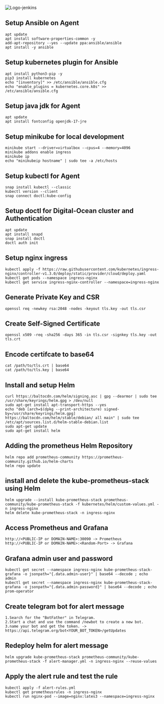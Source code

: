 ![Logo-jenkins](https://www.jenkins.io/images/logos/clown/clown.png)

## Setup Ansible on Agent
```
apt update
apt install software-properties-common -y
add-apt-repository --yes --update ppa:ansible/ansible
apt install -y ansible
```
## Setup kubernetes plugin for Ansible
```
apt install python3-pip -y
pip3 install kubernetes
echo "[inventory]" >> /etc/ansible/ansible.cfg
echo "enable_plugins = kubernetes.core.k8s" >> /etc/ansible/ansible.cfg
```
## Setup java jdk for Agent
```
apt update
apt install fontconfig openjdk-17-jre
```
## Setup minikube for local development
```
minikube start --driver=virtualbox --cpus=4 --memory=4096
minikube addons enable ingress
minikube ip 
echo "minikubeip hostname" | sudo tee -a /etc/hosts
```
## Setup kubectl for Agent
```
snap install kubectl --classic
kubectl version --client
snap connect doctl:kube-config
```
## Setup doctl for Digital-Ocean cluster and Authentication
```
apt update
apt install snapd
snap install doctl
doctl auth init
```
## Setup nginx ingress
```
kubectl apply -f https://raw.githubusercontent.com/kubernetes/ingress-nginx/controller-v1.3.0/deploy/static/provider/cloud/deploy.yaml
kubectl get pods --namespace ingress-nginx
kubectl get service ingress-nginx-controller --namespace=ingress-nginx
```
## Generate Private Key and CSR
```
openssl req -newkey rsa:2048 -nodes -keyout tls.key -out tls.csr
```
## Create Self-Signed Certificate
```
openssl x509 -req -sha256 -days 365 -in tls.csr -signkey tls.key -out tls.crt
```
## Encode certifcate to base64
```
cat /path/to/tls.crt | base64
cat /path/to/tls.key | base64
```
## Install and setup Helm
```
curl https://baltocdn.com/helm/signing.asc | gpg --dearmor | sudo tee /usr/share/keyrings/helm.gpg > /dev/null
sudo apt-get install apt-transport-https --yes
echo "deb [arch=$(dpkg --print-architecture) signed-by=/usr/share/keyrings/helm.gpg] https://baltocdn.com/helm/stable/debian/ all main" | sudo tee /etc/apt/sources.list.d/helm-stable-debian.list
sudo apt-get update
sudo apt-get install helm
```
## Adding the prometheus Helm Repository
```
helm repo add prometheus-community https://prometheus-community.github.io/helm-charts
helm repo update
```
## install and delete the kube-prometheus-stack using Helm
```
helm upgrade --install kube-prometheus-stack prometheus-community/kube-prometheus-stack -f kubernetes/helm/custom-values.yml -n ingress-nginx
helm delete kube-prometheus-stack -n ingress-nginx
```
## Access Prometheus and Grafana
```
http://<PUBLIC-IP or DOMAIN-NAME>:30090 -> Prometheus
http://<PUBLIC-IP or DOMAIN-NAME>:<Random-Port> -> Grafana
```
## Grafana admin user and password
```
kubectl get secret --namespace ingress-nginx kube-prometheus-stack-grafana -o jsonpath="{.data.admin-user}" | base64 --decode ; echo admin
kubectl get secret --namespace ingress-nginx kube-prometheus-stack-grafana -o jsonpath="{.data.admin-password}" | base64 --decode ; echo prom-operator
```
## Create telegram bot for alert message 
```
1.Search for the "BotFather" in Telegram.
2.Start a chat and use the command /newbot to create a new bot.
3.name your bot and get the token. -> https://api.telegram.org/bot<YOUR_BOT_TOKEN>/getUpdates
```
## Redeploy helm for alert message
```
helm upgrade kube-prometheus-stack prometheus-community/kube-prometheus-stack -f alert-manager.yml -n ingress-nginx --reuse-values
```
## Apply the alert rule and test the rule 
```
kubectl apply -f alert-rules.yml
kubectl get prometheusrules -n ingress-nginx
kubectl run nginx-pod --image=nginx:lates3 --namespace=ingress-nginx
```
